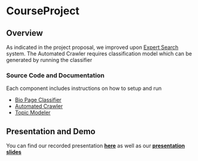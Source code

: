# CourseProject

## Overview
As indicated in the project proposal, we improved upon [Expert Search](https://github.com/bashirpartovi/ExpertSearch) system. 
The Automated Crawler requires classification model which can be generated by running the classifier

### Source Code and Documentation
Each component includes instructions on how to setup and run 
* [Bio Page Classifier](https://github.com/bashirpartovi/BioPageClassifier)
* [Automated Crawler](https://github.com/chmvkalyan/ExpertSearchCrawler) 
* [Topic Modeler](https://github.com/karthikrajagopal87/Topic-Modelling-Spacy)

## Presentation and Demo
You can find our recorded presentation [**here**](https://drive.google.com/file/d/18yHPAUvhgRhTViPsWekC134Yu1BO20pb/view?usp=sharing
) as well as our [**presentation slides**](https://docs.google.com/presentation/d/1TU7_Stl-1RU0334jtebQOZup1i0n2aFePsFwHapdd3Y/edit?usp=sharing)
